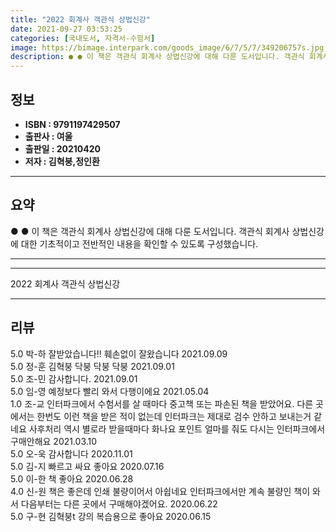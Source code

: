 ```yaml
---
title: "2022 회계사 객관식 상법신강"
date: 2021-09-27 03:53:25
categories: [국내도서, 자격서-수험서]
image: https://bimage.interpark.com/goods_image/6/7/5/7/349206757s.jpg
description: ● ● 이 책은 객관식 회계사 상법신강에 대해 다룬 도서입니다. 객관식 회계사 상법신강에 대한 기초적이고 전반적인 내용을 확인할 수 있도록 구성했습니다.
---
```


## **정보**

- **ISBN : 9791197429507**
- **출판사 : 여울**
- **출판일 : 20210420**
- **저자 : 김혁붕,정인환**

------



## **요약**

●  ●  이 책은 객관식 회계사 상법신강에 대해 다룬 도서입니다. 객관식 회계사 상법신강에 대한 기초적이고 전반적인 내용을 확인할 수 있도록 구성했습니다.

------



------


2022 회계사 객관식 상법신강 

------


## **리뷰** 

5.0 박-하 잘받았습니다!! 훼손없이 잘왔습니다 2021.09.09 <br/>5.0 정-훈 김혁붕 닥붕 닥붕 닥붕 2021.09.01 <br/>5.0 조-민 감사합니다. 2021.09.01 <br/>5.0 임-영 예정보다 빨리 와서 다행이에요 2021.05.04 <br/>1.0 조-교 인터파크에서 수험서를 살 때마다 중고책 또는 파손된 책을 받았어요. 다른 곳에서는 한번도 이런 책을 받은 적이 없는데 인터파크는 제대로 검수 안하고 보내는거 같네요 사후처리 역시 별로라 받을때마다 화나요 포인트 얼마를 줘도 다시는 인터파크에서 구매안해요  2021.03.10 <br/>5.0 오-욱 감사합니다  2020.11.01 <br/>5.0 김-지 빠르고 싸요 좋아요 2020.07.16 <br/>5.0 이-한 책 좋아요 2020.06.28 <br/>4.0 신-원 책은 좋은데 인쇄 불량이어서 아쉽네요 인터파크에서만 계속 불량인 책이 와서 다음부터는 다른 곳에서 구매해야겠어요. 2020.06.22 <br/>5.0 구-현 김혁붕t 강의 복습용으로 좋아요 2020.06.15 <br/>